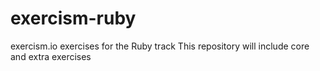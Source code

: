 # exercism-ruby
exercism.io exercises for the Ruby track
This repository will include core and extra exercises
